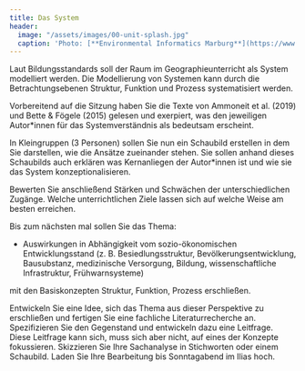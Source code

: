 ```yaml
---
title: Das System
header:
  image: "/assets/images/00-unit-splash.jpg"
  caption: 'Photo: [**Environmental Informatics Marburg**](https://www.flickr.com/environmentalinformatics-marburg/)'
---
```


Laut Bildungsstandards soll der Raum im Geographieunterricht als System modelliert werden. Die Modellierung von Systemen kann durch die Betrachtungsebenen Struktur, Funktion und Prozess systematisiert werden. 
<!--more-->

Vorbereitend auf die Sitzung haben Sie die Texte von Ammoneit et al. (2019) und Bette & Fögele (2015) gelesen und exerpiert, was den jeweiligen Autor*innen für das Systemverständnis als bedeutsam erscheint.

In Kleingruppen (3 Personen) sollen Sie nun ein Schaubild erstellen in dem Sie darstellen, wie die Ansätze zueinander stehen. Sie sollen anhand dieses Schaubilds auch erklären was Kernanliegen der Autor*innen ist und wie sie das System konzeptionalisieren. 

Bewerten Sie anschließend Stärken und Schwächen der unterschiedlichen Zugänge. Welche unterrichtlichen Ziele lassen sich auf welche Weise am besten erreichen. 

Bis zum nächsten mal sollen Sie das Thema: 
* Auswirkungen in Abhängigkeit vom sozio-ökonomischen Entwicklungsstand (z. B. Besiedlungsstruktur, Bevölkerungsentwicklung, Bausubstanz, medizinische Versorgung, Bildung, wissenschaftliche Infrastruktur, Frühwarnsysteme)

mit den Basiskonzepten Struktur, Funktion, Prozess erschließen.

Entwickeln Sie eine Idee, sich das Thema aus dieser Perspektive zu erschließen und fertigen Sie eine fachliche Literaturrecherche an. Spezifizieren Sie den Gegenstand und entwickeln dazu eine Leitfrage. Diese Leitfrage kann sich, muss sich aber nicht, auf eines der Konzepte fokussieren. Skizzieren Sie Ihre Sachanalyse in Stichworten oder einem Schaubild. Laden Sie Ihre Bearbeitung bis Sonntagabend im Ilias hoch.

